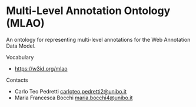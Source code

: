 Multi-Level Annotation Ontology (MLAO)
=======

An ontology for representing multi-level annotations for the Web Annotation Data Model. 

Vocabulary
* https://w3id.org/mlao

Contacts
* Carlo Teo Pedretti <carloteo.pedretti2@unibo.it>
* Maria Francesca Bocchi <maria.bocchi4@unibo.it>